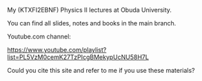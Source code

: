 My (KTXFI2EBNF) Physics II lectures at Obuda University.

You can find all slides, notes and books in the main branch. 

Youtube.com channel:

https://www.youtube.com/playlist?list=PL5VzM0cemK27TzPIcgBMekypUcNU58H7L

Could you cite this site and refer to me if you use these materials?
